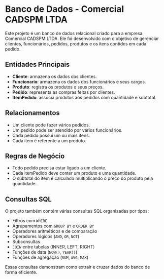 # Banco de Dados - Comercial CADSPM LTDA

Este projeto é um banco de dados relacional criado para a empresa Comercial CADSPM LTDA. Ele foi desenvolvido com o objetivo de gerenciar clientes, funcionários, pedidos, produtos e os itens contidos em cada pedido.

## Entidades Principais

- **Cliente**: armazena os dados dos clientes.
- **Funcionario**: armazena os dados dos funcionários e seus cargos.
- **Produto**: registra os produtos e seus preços.
- **Pedido**: representa as compras feitas por clientes.
- **ItemPedido**: associa produtos aos pedidos com quantidade e subtotal.

## Relacionamentos

- Um cliente pode fazer vários pedidos.
- Um pedido pode ser atendido por vários funcionários.
- Cada pedido possui um ou mais itens.
- Cada item é referente a um produto.

## Regras de Negócio

- Todo pedido precisa estar ligado a um cliente.
- Cada itemPedido deve conter um produto e uma quantidade.
- O subtotal do item é calculado multiplicando o preço do produto pela quantidade.

## Consultas SQL

O projeto também contém várias consultas SQL organizadas por tipos:

- Filtros com `WHERE`
- Agrupamentos com `GROUP BY` e `ORDER BY`
- Operadores aritméticos e de comparação
- Operadores lógicos (`AND`, `OR`, `NOT`)
- Subconsultas
- `JOIN` entre tabelas (INNER, LEFT, RIGHT)
- Funções de data (`NOW()`, `YEAR()`)
- Funções de agregação (`SUM`, `AVG`, `MAX`)

Essas consultas demonstram como extrair e cruzar dados do banco de forma eficiente.

